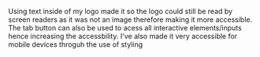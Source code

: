 Using text inside of my logo made it so the logo could still be read by screen readers as it was not an image therefore making it more accessible.
The tab button can also be used to acess all interactive elements/inputs hence increasing the accessbility.
I've also made it very accessible for mobile devices throguh the use of styling
